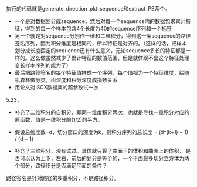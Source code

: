 执行的代码就是generate_direction_pkt_sequence和extract_PS两个。
 - 一个是对数据划分成sequence，然后对每一个sequence内的数据包求累计特征，得到的每一个样本包含4个长度为40的sequence序列和一个标签
 - 另一个就是对sequence分别作一维和二维积分，得到这一条sequence的路径签名序列，因为积分维度是相同的，所以特征是对齐的。（这样的话，把样本划分成长度固定的sequence还有什么意义，无论sequence多长的特征都是一样的。这么做虽然减少了累计特征的数值范围，但是就体现不出这个特征处理变长样本序列的能力了）
  - 最后把路径签名的每个特征值拼成一个序列，每个值视为一个特征维度，给随机森林做分类，树深度和积分深度成指数关系
  - 用论文对ISCX数据集的超参数试一次

5.23，
- 补充了二维积分的自积分，即同一维度积分两次，也就是寻找一重积分对应的原函数，值是一维积分的(1/2)的平方。

- 假设总维度数=d，切分窗口的深度为k，则积分序列的总长度 = (d^(k+1) − 1) / (d − 1)

- 补充了三维积分，没有试过。具体就只算了曲面下的体积和曲面上的体积，
是否可以认为上下，左右，前后的划分是等价的，一个平面最多切分立方体为两个部分，路径积分是否满足平面的条件？

路径签名是针对路径的多重积分，不是路径积分。

